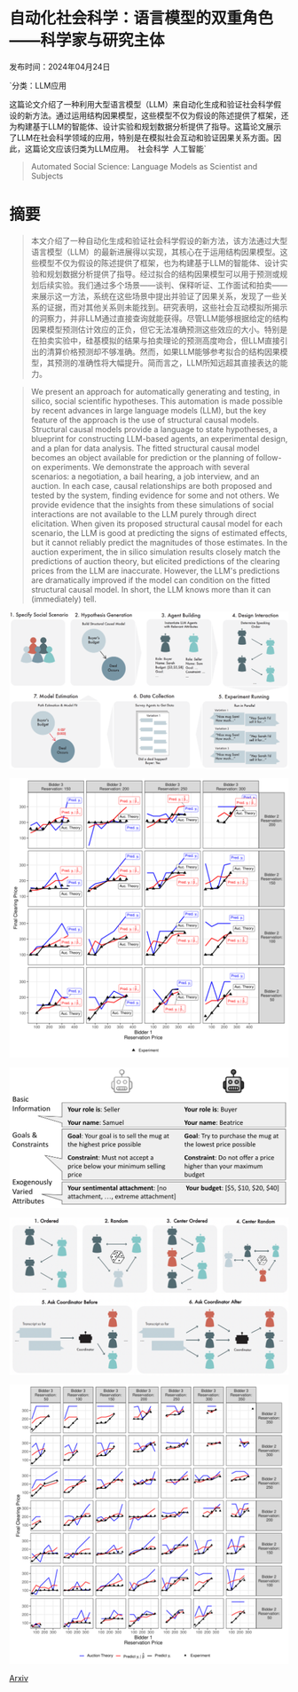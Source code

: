 # 自动化社会科学：语言模型的双重角色——科学家与研究主体

发布时间：2024年04月24日

`分类：LLM应用

这篇论文介绍了一种利用大型语言模型（LLM）来自动化生成和验证社会科学假设的新方法。通过运用结构因果模型，这些模型不仅为假设的陈述提供了框架，还为构建基于LLM的智能体、设计实验和规划数据分析提供了指导。这篇论文展示了LLM在社会科学领域的应用，特别是在模拟社会互动和验证因果关系方面。因此，这篇论文应该归类为LLM应用。` `社会科学` `人工智能`

> Automated Social Science: Language Models as Scientist and Subjects

# 摘要

> 本文介绍了一种自动化生成和验证社会科学假设的新方法，该方法通过大型语言模型（LLM）的最新进展得以实现，其核心在于运用结构因果模型。这些模型不仅为假设的陈述提供了框架，也为构建基于LLM的智能体、设计实验和规划数据分析提供了指导。经过拟合的结构因果模型可以用于预测或规划后续实验。我们通过多个场景——谈判、保释听证、工作面试和拍卖——来展示这一方法，系统在这些场景中提出并验证了因果关系，发现了一些关系的证据，而对其他关系则未能找到。研究表明，这些社会互动模拟所揭示的洞察力，并非LLM通过直接查询就能获得。尽管LLM能够根据给定的结构因果模型预测估计效应的正负，但它无法准确预测这些效应的大小。特别是在拍卖实验中，硅基模拟的结果与拍卖理论的预测高度吻合，但LLM直接引出的清算价格预测却不够准确。然而，如果LLM能够参考拟合的结构因果模型，其预测的准确性将大幅提升。简而言之，LLM所知远超其直接表达的能力。

> We present an approach for automatically generating and testing, in silico, social scientific hypotheses. This automation is made possible by recent advances in large language models (LLM), but the key feature of the approach is the use of structural causal models. Structural causal models provide a language to state hypotheses, a blueprint for constructing LLM-based agents, an experimental design, and a plan for data analysis. The fitted structural causal model becomes an object available for prediction or the planning of follow-on experiments. We demonstrate the approach with several scenarios: a negotiation, a bail hearing, a job interview, and an auction. In each case, causal relationships are both proposed and tested by the system, finding evidence for some and not others. We provide evidence that the insights from these simulations of social interactions are not available to the LLM purely through direct elicitation. When given its proposed structural causal model for each scenario, the LLM is good at predicting the signs of estimated effects, but it cannot reliably predict the magnitudes of those estimates. In the auction experiment, the in silico simulation results closely match the predictions of auction theory, but elicited predictions of the clearing prices from the LLM are inaccurate. However, the LLM's predictions are dramatically improved if the model can condition on the fitted structural causal model. In short, the LLM knows more than it can (immediately) tell.

![自动化社会科学：语言模型的双重角色——科学家与研究主体](../../../paper_images/2404.11794/system_overview.jpg)

![自动化社会科学：语言模型的双重角色——科学家与研究主体](../../../paper_images/2404.11794/x1.png)

![自动化社会科学：语言模型的双重角色——科学家与研究主体](../../../paper_images/2404.11794/example_agents.png)

![自动化社会科学：语言模型的双重角色——科学家与研究主体](../../../paper_images/2404.11794/interaction_types.jpg)

![自动化社会科学：语言模型的双重角色——科学家与研究主体](../../../paper_images/2404.11794/x2.png)

[Arxiv](https://arxiv.org/abs/2404.11794)